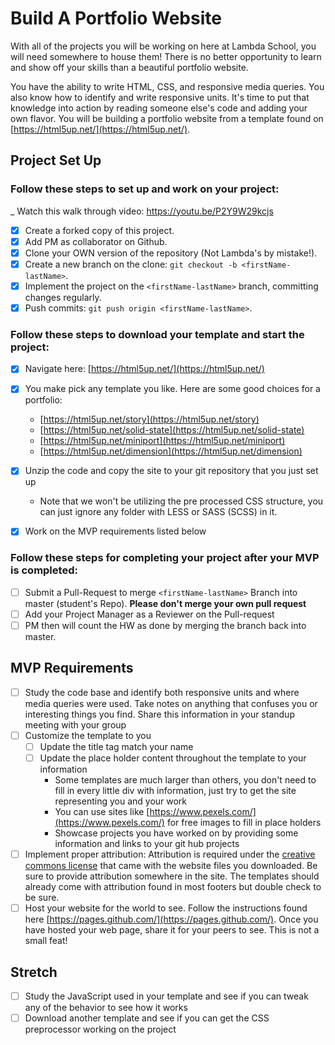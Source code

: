 # Build A Portfolio Website

With all of the projects you will be working on here at Lambda School, you will need somewhere to house them!  There is no better opportunity to learn and show off your skills than a beautiful portfolio website.  

You have the ability to write HTML, CSS, and responsive media queries.  You also know how to identify and write responsive units.  It's time to put that knowledge into action by reading someone else's code and adding your own flavor.  You will be building a portfolio website from a template found on [https://html5up.net/](https://html5up.net/).

## Project Set Up

### Follow these steps to set up and work on your project:

_ Watch this walk through video:  https://youtu.be/P2Y9W29kcjs

- [x] Create a forked copy of this project.
- [x] Add PM as collaborator on Github.
- [x] Clone your OWN version of the repository (Not Lambda's by mistake!).
- [x] Create a new branch on the clone: `git checkout -b <firstName-lastName>`.
- [x] Implement the project on the `<firstName-lastName>` branch, committing changes regularly.
- [x] Push commits: `git push origin <firstName-lastName>`.

### Follow these steps to download your template and start the project:

- [x] Navigate here: [https://html5up.net/](https://html5up.net/)
- [x] You make pick any template you like.  Here are some good choices for a portfolio:
	- [https://html5up.net/story](https://html5up.net/story)
	- [https://html5up.net/solid-state](https://html5up.net/solid-state)
	- [https://html5up.net/miniport](https://html5up.net/miniport)
	- [https://html5up.net/dimension](https://html5up.net/dimension)

- [x] Unzip the code and copy the site to your git repository that you just set up
  * Note that we won't be utilizing the pre processed CSS structure, you can just ignore any folder with LESS or SASS (SCSS) in it.
- [x] Work on the MVP requirements listed below

### Follow these steps for completing your project after your MVP is completed:

- [ ] Submit a Pull-Request to merge `<firstName-lastName>` Branch into master (student's Repo). **Please don't merge your own pull request**
- [ ] Add your Project Manager as a Reviewer on the Pull-request
- [ ] PM then will count the HW as done by merging the branch back into master.

## MVP Requirements

- [ ] Study the code base and identify both responsive units and where media queries were used.  Take notes on anything that confuses you or interesting things you find.  Share this information in your standup meeting with your group
- [ ] Customize the template to you 
	- [ ] Update the title tag match your name
	- [ ] Update the place holder content throughout the template to your information
		* Some templates are much larger than others, you don't need to fill in every little div with information, just try to get the site representing you and your work 
		* You can use sites like [https://www.pexels.com/](https://www.pexels.com/) for free images to fill in place holders
		* Showcase projects you have worked on by providing some information and links to your git hub projects
- [ ] Implement proper attribution: Attribution is required under the [creative commons license](https://html5up.net/license) that came with the website files you downloaded.  Be sure to provide attribution somewhere in the site.  The templates should already come with attribution found in most footers but double check to be sure.
- [ ] Host your website for the world to see. Follow the instructions found here [https://pages.github.com/](https://pages.github.com/).  Once you have hosted your web page, share it for your peers to see.  This is not a small feat!

## Stretch

- [ ] Study the JavaScript used in your template and see if you can tweak any of the behavior to see how it works
- [ ] Download another template and see if you can get the CSS preprocessor working on the project
